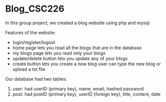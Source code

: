 # Blog_CSC226
In this group project, we created a blog website using php and mysql. 

Features of the website:
  - login/register/logout
  - home page lets you read all the blogs that are in the database
  - my blogs page lets you read only your blogs
  - update/delete button lets you update any of your blogs
  - create button lets you create a new blog
    user can type the new blog or upload a txt file
 
 Our database had two tables:
   1. user: had userID (primary key), name, email, hashed password
   2. post: had postID (primary key), userID (foreign key), title, content, date
